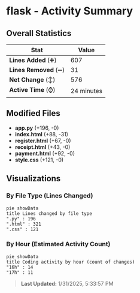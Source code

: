# flask - Activity Summary 

## Overall Statistics

| Stat                   | Value                                                             |
| ---------------------- | ----------------------------------------------------------------- |
| **Lines Added** (➕)   | 607                                          |
| **Lines Removed** (➖) | 31                                        |
| **Net Change** (↕)    | 576                |
| **Active Time** (⌚)   | 24 minutes |


## Modified Files
- **app.py** (+196, -0)
- **index.html** (+88, -31)
- **register.html** (+67, -0)
- **receipt.html** (+43, -0)
- **payment.html** (+92, -0)
- **style.css** (+121, -0)

## Visualizations

### By File Type (Lines Changed)

```mermaid
pie showData
title Lines changed by file type
".py" : 196
".html" : 321
".css" : 121
```

### By Hour (Estimated Activity Count)

```mermaid
pie showData
title Coding activity by hour (count of changes)
"16h" : 14
"17h" : 11
```


> **Last Updated:** 1/31/2025, 5:33:57 PM